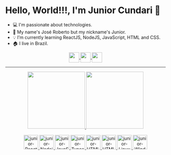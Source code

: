 # Hello, World!!!, I'm Junior Cundari 👋

- 💻 I'm passionate about technologies.
- 👥 My name's José Roberto but my nickname's Junior.
- 💡 I’m currently learning ReactJS, NodeJS, JavaScript, HTML and CSS.
- 🏠 I live in Brazil.

<section>
  <div align="center">
    <a href="https://www.instagram.com/juniiorcundari/" target="_blank">
    <img align="center" height="32" src="https://img.shields.io/badge/juniiorcundari-gray?style=for-the-badge&logo=Instagram&logoColor=white"/>
    </a>
    <a href = "mailto:jrcundari@yahoo.com.br" target="_blank" >
    <img align="center" height="32" src="https://img.shields.io/badge/jrcundari@yahoo.com.br-gray?style=for-the-badge&logo=Yahoo">
    </a>
    <a href="https://www.linkedin.com/in/juniorcundari/" target="_blank">
    <img align="center" height="32" src="https://img.shields.io/badge/Junior%20Cundari-gray?style=for-the-badge&logo=Linkedin" />
    </a>
  </div>
  <hr>
  <div align="center">
    <a href="https://github.com/JuniorCundari">
    <img height="180em" src="https://github-readme-stats.vercel.app/api?username=JuniorCundari&show_icons=true&theme=discord_old_blurple&include_all_commits=true&count_private=true"/>
    <img height="180em" src="https://github-readme-stats.vercel.app/api/top-langs/?username=JuniorCundari&langs_count=8&theme=discord_old_blurple"/>
  </div>
  
  <div style="display: inline_block" align="center"><br>
    <img height="45" alt="junior-Reactjs" src="https://img.shields.io/badge/React.js-191e26?style=for-the-badge&logo=React" />
    <img height="45" alt="junior-Nodejs" src="https://img.shields.io/badge/Node.js-191e26?style=for-the-badge&logo=Node.js" />
    <img height="45" alt="junior-JavaScript" src="https://img.shields.io/badge/JavaScript-191e26?style=for-the-badge&logo=JavaScript" />
    <img height="45" alt="junior-Typescript" src="https://img.shields.io/badge/Typescript-191e26?style=for-the-badge&logo=Typescript" />
    <img height="45" alt="junior-HTML5" src="https://img.shields.io/badge/HTML5-191e26?style=for-the-badge&logo=HTML5" />
    <img height="45" alt="junior-HTML5" src="https://img.shields.io/badge/CSS3-191e26?style=for-the-badge&logo=CSS3&logoColor=1572B6" />
    <img height="45" alt="junior-Linux" src="https://img.shields.io/badge/Linux-191e26?style=for-the-badge&logo=Linux&logoColor=white" />
    <img height="45" alt="junior-Windows" src="https://img.shields.io/badge/Windows-191e26?style=for-the-badge&logo=Windows" />
  </div>
</section>
